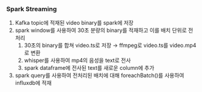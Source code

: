 ### Spark Streaming

1. Kafka topic에 적재된 video binary를 spark에 저장
2. spark window를 사용하여 30초 분량의 binary를 적재하고 이를 배치 단위로 전처리
    1) 30초의 binary를 합쳐 video.ts로 저장 → ffmpeg로 video.ts를 video.mp4로 변환
    2) whisper를 사용하여 mp4의 음성을 text로 전사
    3) spark dataframe에 전사된 text를 새로운 column에 추가
3. spark query를 사용하여 전처리된 배치에 대해 foreachBatch()를 사용하여 influxdb에 적재